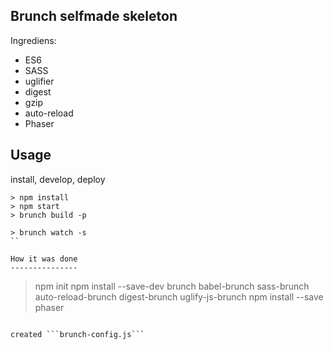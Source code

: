 Brunch selfmade skeleton
------------------------

Ingrediens:

* ES6
* SASS
* uglifier
* digest
* gzip
* auto-reload
* Phaser

Usage
-----

install, develop, deploy

```
> npm install
> npm start
> brunch build -p
```

```
> brunch watch -s
``

How it was done
---------------

```
> npm init
> npm install --save-dev brunch babel-brunch sass-brunch auto-reload-brunch digest-brunch uglify-js-brunch
> npm install --save phaser
```

created ```brunch-config.js```
